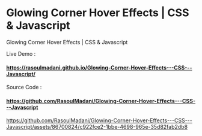 # Glowing Corner Hover Effects | CSS & Javascript
 Glowing Corner Hover Effects | CSS & Javascript

Live Demo :
#### https://rasoulmadani.github.io/Glowing-Corner-Hover-Effects---CSS---Javascript/

Source Code :
#### https://github.com/RasoulMadani/Glowing-Corner-Hover-Effects---CSS---Javascript



https://github.com/RasoulMadani/Glowing-Corner-Hover-Effects---CSS---Javascript/assets/86700824/c922fce2-1bbe-4698-965e-35d82fab2db8

